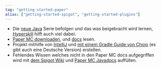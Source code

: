 ```yaml
---
tag: "getting-started-paper"
alias: ["getting-started-spigot", "getting-started-plugins"]
---
```


- Die [neue Java](<https://www.youtube.com/playlist?list=PLry1c-adUOIF0qnN6OK19L60CK2RXNAm0>) Serie befolgen und das was beigebracht wird lernen, [Hyperskill](<https://hyperskill.org/tracks/8?category=2>) hilft auch viel dabei.
- [Paper MC downloaden](https://papermc.io/downloads), und [docs](<https://docs.papermc.io/paper/dev/getting-started>) lesen.
- Projekt mithilfe von [IntelliJ](<https://www.jetbrains.com/idea/>) und [mit einem Gradle Guide von Chojo](<https://chojo.dev/blog/2023/08/04/minecraft-development-with-gradle-basic-and-advanced-a-guide/>) (es gibt auch eine Deutsche Version) erstellen.
- Fehlendes Wissen welches nicht in den Paper MC docs aufgegriffen wird mit [dem Spigot Wiki](<https://www.spigotmc.org/wiki/spigot/>) und [Paper MC Javadocs](<https://jd.papermc.io/paper/1.20/>) auffüllen.